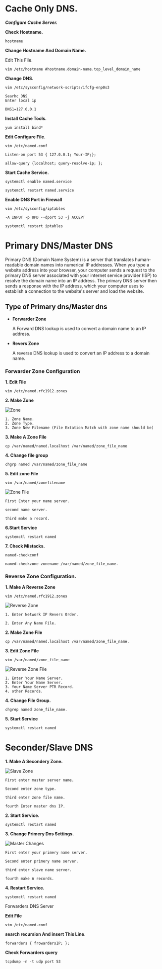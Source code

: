 # Cache Only DNS.

***Configure Cache Server.***

****Check Hostname.****

```
hostname
```

**Change Hostname And Domain Name.**

Edit This File.
```
vim /etc/hostname #hostname.domain-name.top_level_domain_name
```

**Change DNS.**

```
vim /etc/sysconfig/network-scripts/ifcfg-enp0s3
```

    Searhc DNS
    Enter local ip
	
	DNS1=127.0.0.1

**Install Cache Tools.**

```
yum install bind*
```

**Edit Configure File.**

```
vim /etc/named.conf
```
    Listen-on port 53 { 127.0.0.1; Your-IP;};

    allow-query {localhost; query-resolve-ip; };

**Start Cache Service.**

```
systemctl enable named.service
```

```
systemctl restart named.service
```

**Enable DNS Port in Firewall**

```
vim /etc/sysconfig/iptables
```
    -A INPUT -p UPD --dport 53 -j ACCEPT
```
systemctl restart iptables
```

# Primary DNS/Master DNS
Primary DNS (Domain Name System) is a server that translates human-readable domain names into numerical IP addresses. When you type a website address into your browser, your computer sends a request to the primary DNS server associated with your internet service provider (ISP) to resolve the domain name into an IP address. The primary DNS server then sends a response with the IP address, which your computer uses to establish a connection to the website's server and load the website.

## Type of Primary dns/Master dns

-  **Forwarder Zone**

   A Forward DNS lookup is used to convert a domain name to an IP address.
-  **Revers Zone**
    
    A reverse DNS lookup is used to convert an IP address to a domain name.

### Forwarder Zone Configuration 

**1. Edit File**
```
vim /etc/named.rfc1912.zones
```

**2. Make Zone**

![Zone](https://github.com/Mr-Secure-Code/Linux_Server/blob/main/Red%20HAT/DNS/Images/Zone.png?raw=true)

```
1. Zone Name.
2. Zone Type.
3. Zone New Filename (File Extation Match with zone name should be)
```

**3. Make A Zone File**

```
cp /var/named/named.localhost /var/named/zone_file_name
```

**4. Change file group**
```
chgrp named /var/named/zone_file_name
```
**5. Edit zone File**
```
vim /var/named/zonefilename
```
![Zone File](https://github.com/Mr-Secure-Code/Linux_Server/blob/main/Red%20HAT/DNS/Images/ZoneFile.png?raw=true)

```
First Enter your name server.

second name server.

third make a record.
```

**6.Start Service**

```
systemctl restart named
```		

**7. Check Mistacks.**
```		
named-checkconf
```

```
named-checkzone zonename /var/named/zone_file_name. 
```
### Reverse Zone Configuration.


**1. Make A Reverse Zone**

```
vim /etc/named.rfc1912.zones
```
![Reverse Zone](https://github.com/Mr-Secure-Code/Linux_Server/blob/main/Red%20HAT/DNS/Images/Revers%20Zone.png?raw=true)

```
1. Enter Network IP Revers Order.

2. Enter Any Name File.
```

**2. Make Zone File**

```
cp /var/named/named.localhost /var/named/zone_file_name.
```

**3. Edit Zone File**

```
vim /var/named/zone_file_name
```

![Reverse Zone File](https://github.com/Mr-Secure-Code/Linux_Server/blob/main/Red%20HAT/DNS/Images/Revers%20Zone%20File.png?raw=true)

```
1. Enter Your Name Server.
2. Enter Your Name Server.
3. Your Name Server PTR Record.
4. other Records.
```
**4. Change File Group.**

```
chgrep named zone_file_name.
```

**5. Start Service**

```
systemctl restart named
```

# Seconder/Slave DNS

**1. Make A Secondery Zone.**

![Slave Zone](https://github.com/Mr-Secure-Code/Linux_Server/blob/main/Red%20HAT/DNS/Images/Slave%20Zone.png?raw=true)

```
First enter master server name.

Second enter zone type.

third enter zone file name.

fourth Enter master dns IP.

```

**2. Start Service.**

```
systemctl restart named
```		

**3. Change Primery Dns Settings.**

![Master Changes](https://github.com/Mr-Secure-Code/Linux_Server/blob/main/Red%20HAT/DNS/Images/Master%20Changes.png?raw=true)

```
First enter your primery name server.

Second enter primery name server.

third enter slave name server.

fourth make A records.
```

**4. Restart Service.**
```
systemctl restart named
```

Forwarders DNS Server


**Edit File**
```
vim /etc/named.conf
```	
**search recursion And insert This Line**.

	
	forwarders { frowardersIP; };
	
**Check Forwarders query**

```
tcpdump -n -t udp port 53
```
